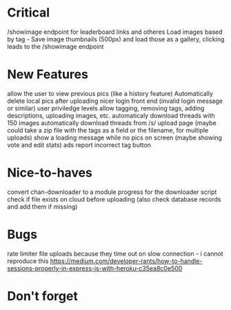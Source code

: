 # Critical
/showimage endpoint for leaderboard links and otheres
Load images based by tag - Save image thumbnails (500px) and load those as a gallery, clicking leads to the /showimage endpoint

# New Features
allow the user to view previous pics (like a history feature)
Automatically delete local pics after uploading
nicer login front end (invalid login message or similar)
user priviledge levels allow tagging, removing tags, adding descriptions, uploading images, etc.
automaticaly download threads with 150 images
automatically download threads from /s/
upload page (maybe could take a zip file with the tags as a field or the filename, for multiple uploads)
show a loading message while no pics on screen (maybe showing vote and edit stats)
ads
report incorrect tag button

# Nice-to-haves
convert chan-downloader to a module
progress for the downloader script
check if file exists on cloud before uploading (also check database records and add them if missing)

# Bugs
rate limiter file uploads because they time out on slow connection - i cannot reproduce this
https://medium.com/developer-rants/how-to-handle-sessions-properly-in-express-js-with-heroku-c35ea8c0e500

# Don't forget
